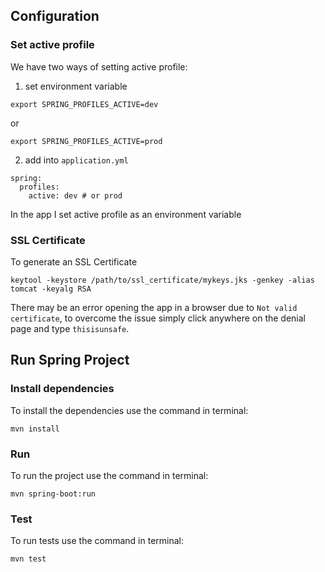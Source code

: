 ## Configuration

### Set active profile
We have two ways of setting active profile:

1. set environment variable
```
export SPRING_PROFILES_ACTIVE=dev
```
or
```
export SPRING_PROFILES_ACTIVE=prod
```
2. add into `application.yml`
```
spring:
  profiles:
    active: dev # or prod
```

In the app I set active profile as an environment variable

### SSL Certificate
To generate an SSL Certificate
```
keytool -keystore /path/to/ssl_certificate/mykeys.jks -genkey -alias tomcat -keyalg RSA
```
There may be an error opening the app in a browser due to `Not valid certificate`, to overcome the issue simply click anywhere on the denial page and type `thisisunsafe`.

## Run Spring Project

### Install dependencies
To install the dependencies use the command in terminal:
```
mvn install
```

### Run
To run the project use the command in terminal:
```
mvn spring-boot:run
```

### Test
To run tests use the command in terminal:
```
mvn test
```
